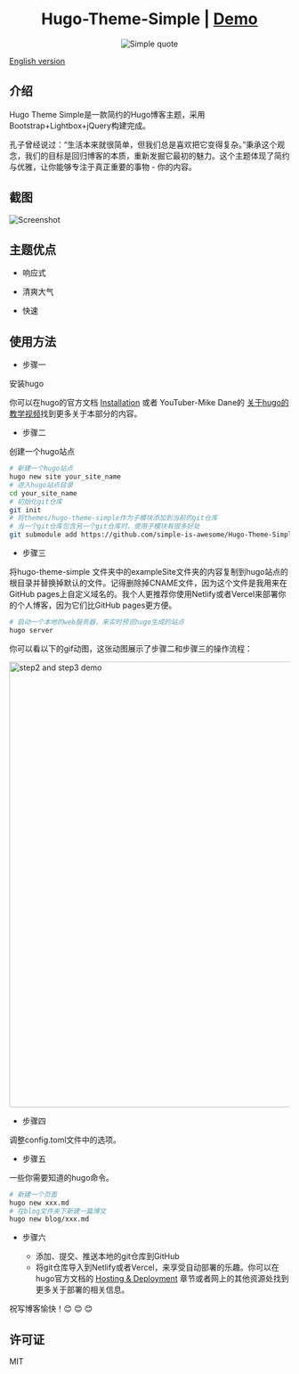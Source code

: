 <h1 align=center>Hugo-Theme-Simple | <a href="https://hugo.njxzc.top" target="_blank">Demo</a></h1>

<p align="center">
<img src="https://vip2.loli.net/2023/03/15/9LJ1QX8kKZrRtwA.webp" alt="Simple quote">
</p>

[English version](https://github.com/simple-is-awesome/Hugo-Theme-Simple/blob/main/README.md)

## 介绍

Hugo Theme Simple是一款简约的Hugo博客主题，采用Bootstrap+Lightbox+jQuery构建完成。

孔子曾经说过：“生活本来就很简单，但我们总是喜欢把它变得复杂。”秉承这个观念，我们的目标是回归博客的本质，重新发掘它最初的魅力。这个主题体现了简约与优雅，让你能够专注于真正重要的事物 - 你的内容。

## 截图

![Screenshot](https://vip2.loli.net/2023/05/01/lQFhg3ZA85PVwuY.png)

## 主题优点

- 响应式

- 清爽大气

- 快速

## 使用方法

- 步骤一

安装hugo

你可以在hugo的官方文档 [Installation](https://gohugo.io/installation/) 或者 YouTuber-Mike Dane的 [关于hugo的教学视频](https://www.youtube.com/playlist?list=PLLAZ4kZ9dFpOnyRlyS-liKL5ReHDcj4G3)找到更多关于本部分的内容。

- 步骤二

创建一个hugo站点

```bash
# 新建一个hugo站点
hugo new site your_site_name
# 进入hugo站点目录
cd your_site_name
# 初始化git仓库
git init
# 将themes/hugo-theme-simple作为子模块添加到当前的git仓库
# 当一个git仓库包含另一个git仓库时，使用子模块有很多好处
git submodule add https://github.com/simple-is-awesome/Hugo-Theme-Simple.git themes/hugo-theme-simple
```

- 步骤三

将hugo-theme-simple
文件夹中的exampleSite文件夹的内容复制到hugo站点的根目录并替换掉默认的文件。记得删除掉CNAME文件，因为这个文件是我用来在GitHub pages上自定义域名的。我个人更推荐你使用Netlify或者Vercel来部署你的个人博客，因为它们比GitHub pages更方便。

```bash
# 启动一个本地的web服务器，来实时预览hugo生成的站点
hugo server
```

你可以看以下的gif动图，这张动图展示了步骤二和步骤三的操作流程：

<img src="https://github.com/simple-is-awesome/Hugo-Theme-Simple/blob/main/static/images/hugo_step2_step3.gif?raw=true" width="800px" alt="step2 and step3 demo">

 - 步骤四

调整config.toml文件中的选项。

 - 步骤五

一些你需要知道的hugo命令。

```bash
# 新建一个页面
hugo new xxx.md
# 在blog文件夹下新建一篇博文
hugo new blog/xxx.md
```

 - 步骤六

    - 添加、提交、推送本地的git仓库到GitHub
    - 将git仓库导入到Netlify或者Vercel，来享受自动部署的乐趣。你可以在hugo官方文档的 [Hosting & Deployment](https://gohugo.io/hosting-and-deployment/) 章节或者网上的其他资源处找到更多关于部署的相关信息。


祝写博客愉快！:blush: :blush: :blush:

## 许可证

MIT
